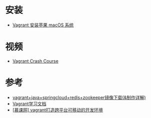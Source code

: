 
# 安装
* [ Vagrant 安装苹果  macOS 系统](https://juejin.cn/post/6992381290217472008)


# 视频

 * [Vagrant Crash Course](https://www.youtube.com/watch?v=vBreXjkizgo)

# 参考
* [vagrant+java+springcloud+redis+zookeeper镜像下载(&制作详解) ](https://www.cnblogs.com/crazymakercircle/p/14194688.html)
* [Vagrant学习文档](https://www.kancloud.cn/louis1986/vagrant/516536)
* [[慕课网] vagrant打造跨平台可移动的开发环境](https://www.kancloud.cn/zhulinjie/imooc-vagrant/319824)

